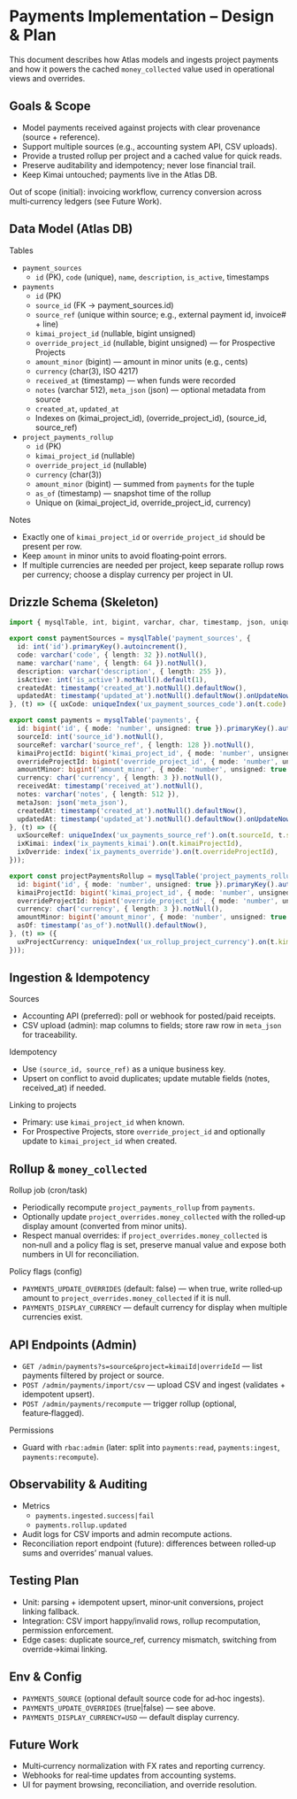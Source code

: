 # Payments Implementation – Design & Plan

This document describes how Atlas models and ingests project payments and how it powers the cached `money_collected` value used in operational views and overrides.

## Goals & Scope
- Model payments received against projects with clear provenance (source + reference).
- Support multiple sources (e.g., accounting system API, CSV uploads).
- Provide a trusted rollup per project and a cached value for quick reads.
- Preserve auditability and idempotency; never lose financial trail.
- Keep Kimai untouched; payments live in the Atlas DB.

Out of scope (initial): invoicing workflow, currency conversion across multi‑currency ledgers (see Future Work).

## Data Model (Atlas DB)

Tables
- `payment_sources`
  - `id` (PK), `code` (unique), `name`, `description`, `is_active`, timestamps
- `payments`
  - `id` (PK)
  - `source_id` (FK → payment_sources.id)
  - `source_ref` (unique within source; e.g., external payment id, invoice# + line)
  - `kimai_project_id` (nullable, bigint unsigned)
  - `override_project_id` (nullable, bigint unsigned) — for Prospective Projects
  - `amount_minor` (bigint) — amount in minor units (e.g., cents)
  - `currency` (char(3), ISO 4217)
  - `received_at` (timestamp) — when funds were recorded
  - `notes` (varchar 512), `meta_json` (json) — optional metadata from source
  - `created_at`, `updated_at`
  - Indexes on (kimai_project_id), (override_project_id), (source_id, source_ref)
- `project_payments_rollup`
  - `id` (PK)
  - `kimai_project_id` (nullable)
  - `override_project_id` (nullable)
  - `currency` (char(3))
  - `amount_minor` (bigint) — summed from `payments` for the tuple
  - `as_of` (timestamp) — snapshot time of the rollup
  - Unique on (kimai_project_id, override_project_id, currency)

Notes
- Exactly one of `kimai_project_id` or `override_project_id` should be present per row.
- Keep `amount` in minor units to avoid floating‑point errors.
- If multiple currencies are needed per project, keep separate rollup rows per currency; choose a display currency per project in UI.

## Drizzle Schema (Skeleton)
```ts
import { mysqlTable, int, bigint, varchar, char, timestamp, json, uniqueIndex, index } from 'drizzle-orm/mysql-core';

export const paymentSources = mysqlTable('payment_sources', {
  id: int('id').primaryKey().autoincrement(),
  code: varchar('code', { length: 32 }).notNull(),
  name: varchar('name', { length: 64 }).notNull(),
  description: varchar('description', { length: 255 }),
  isActive: int('is_active').notNull().default(1),
  createdAt: timestamp('created_at').notNull().defaultNow(),
  updatedAt: timestamp('updated_at').notNull().defaultNow().onUpdateNow(),
}, (t) => ({ uxCode: uniqueIndex('ux_payment_sources_code').on(t.code) }));

export const payments = mysqlTable('payments', {
  id: bigint('id', { mode: 'number', unsigned: true }).primaryKey().autoincrement(),
  sourceId: int('source_id').notNull(),
  sourceRef: varchar('source_ref', { length: 128 }).notNull(),
  kimaiProjectId: bigint('kimai_project_id', { mode: 'number', unsigned: true }),
  overrideProjectId: bigint('override_project_id', { mode: 'number', unsigned: true }),
  amountMinor: bigint('amount_minor', { mode: 'number', unsigned: true }).notNull(),
  currency: char('currency', { length: 3 }).notNull(),
  receivedAt: timestamp('received_at').notNull(),
  notes: varchar('notes', { length: 512 }),
  metaJson: json('meta_json'),
  createdAt: timestamp('created_at').notNull().defaultNow(),
  updatedAt: timestamp('updated_at').notNull().defaultNow().onUpdateNow(),
}, (t) => ({
  uxSourceRef: uniqueIndex('ux_payments_source_ref').on(t.sourceId, t.sourceRef),
  ixKimai: index('ix_payments_kimai').on(t.kimaiProjectId),
  ixOverride: index('ix_payments_override').on(t.overrideProjectId),
}));

export const projectPaymentsRollup = mysqlTable('project_payments_rollup', {
  id: bigint('id', { mode: 'number', unsigned: true }).primaryKey().autoincrement(),
  kimaiProjectId: bigint('kimai_project_id', { mode: 'number', unsigned: true }),
  overrideProjectId: bigint('override_project_id', { mode: 'number', unsigned: true }),
  currency: char('currency', { length: 3 }).notNull(),
  amountMinor: bigint('amount_minor', { mode: 'number', unsigned: true }).notNull(),
  asOf: timestamp('as_of').notNull().defaultNow(),
}, (t) => ({
  uxProjectCurrency: uniqueIndex('ux_rollup_project_currency').on(t.kimaiProjectId, t.overrideProjectId, t.currency),
}));
```

## Ingestion & Idempotency

Sources
- Accounting API (preferred): poll or webhook for posted/paid receipts.
- CSV upload (admin): map columns to fields; store raw row in `meta_json` for traceability.

Idempotency
- Use `(source_id, source_ref)` as a unique business key.
- Upsert on conflict to avoid duplicates; update mutable fields (notes, received_at) if needed.

Linking to projects
- Primary: use `kimai_project_id` when known.
- For Prospective Projects, store `override_project_id` and optionally update to `kimai_project_id` when created.

## Rollup & `money_collected`

Rollup job (cron/task)
- Periodically recompute `project_payments_rollup` from `payments`.
- Optionally update `project_overrides.money_collected` with the rolled‑up display amount (converted from minor units).
- Respect manual overrides: if `project_overrides.money_collected` is non‑null and a policy flag is set, preserve manual value and expose both numbers in UI for reconciliation.

Policy flags (config)
- `PAYMENTS_UPDATE_OVERRIDES` (default: false) — when true, write rolled‑up amount to `project_overrides.money_collected` if it is null.
- `PAYMENTS_DISPLAY_CURRENCY` — default currency for display when multiple currencies exist.

## API Endpoints (Admin)
- `GET /admin/payments?s=source&project=kimaiId|overrideId` — list payments filtered by project or source.
- `POST /admin/payments/import/csv` — upload CSV and ingest (validates + idempotent upsert).
- `POST /admin/payments/recompute` — trigger rollup (optional, feature‑flagged).

Permissions
- Guard with `rbac:admin` (later: split into `payments:read`, `payments:ingest`, `payments:recompute`).

## Observability & Auditing
- Metrics
  - `payments.ingested.success|fail`
  - `payments.rollup.updated`
- Audit logs for CSV imports and admin recompute actions.
- Reconciliation report endpoint (future): differences between rolled‑up sums and overrides’ manual values.

## Testing Plan
- Unit: parsing + idempotent upsert, minor‑unit conversions, project linking fallback.
- Integration: CSV import happy/invalid rows, rollup recomputation, permission enforcement.
- Edge cases: duplicate source_ref, currency mismatch, switching from override→kimai linking.

## Env & Config
- `PAYMENTS_SOURCE` (optional default source code for ad‑hoc ingests).
- `PAYMENTS_UPDATE_OVERRIDES` (true|false) — see above.
- `PAYMENTS_DISPLAY_CURRENCY=USD` — default display currency.

## Future Work
- Multi‑currency normalization with FX rates and reporting currency.
- Webhooks for real‑time updates from accounting systems.
- UI for payment browsing, reconciliation, and override resolution.


